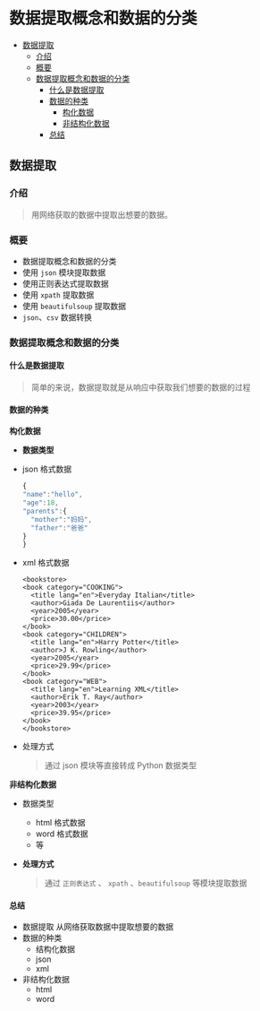 # 数据提取概念和数据的分类

* [数据提取](shu-ju-ti-qu-gai-nian-he-shu-ju-de-fen-lei.md#数据提取)
  * [介绍](shu-ju-ti-qu-gai-nian-he-shu-ju-de-fen-lei.md#介绍)
  * [概要](shu-ju-ti-qu-gai-nian-he-shu-ju-de-fen-lei.md#概要)
  * [数据提取概念和数据的分类](shu-ju-ti-qu-gai-nian-he-shu-ju-de-fen-lei.md#数据提取概念和数据的分类)
    * [什么是数据提取](shu-ju-ti-qu-gai-nian-he-shu-ju-de-fen-lei.md#什么是数据提取)
    * [数据的种类](shu-ju-ti-qu-gai-nian-he-shu-ju-de-fen-lei.md#数据的种类)
      * [构化数据](shu-ju-ti-qu-gai-nian-he-shu-ju-de-fen-lei.md#构化数据)
      * [非结构化数据](shu-ju-ti-qu-gai-nian-he-shu-ju-de-fen-lei.md#非结构化数据)
    * [总结](shu-ju-ti-qu-gai-nian-he-shu-ju-de-fen-lei.md#总结)

## 数据提取

### 介绍

> 用网络获取的数据中提取出想要的数据。

### 概要

* 数据提取概念和数据的分类
* 使用 `json` 模块提取数据
* 使用正则表达式提取数据
* 使用 `xpath` 提取数据
* 使用 `beautifulsoup` 提取数据
* `json`、`csv` 数据转换

### 数据提取概念和数据的分类

#### 什么是数据提取

> 简单的来说，数据提取就是从响应中获取我们想要的数据的过程

#### 数据的种类

**构化数据**

* **数据类型**
* json 格式数据

  ```javascript
  {
  "name":"hello",
  "age":18,
  "parents":{
    "mother":"妈妈",
    "father":"爸爸"
  }
  }
  ```

* xml 格式数据

  ```markup
  <bookstore>
  <book category="COOKING">
    <title lang="en">Everyday Italian</title> 
    <author>Giada De Laurentiis</author> 
    <year>2005</year> 
    <price>30.00</price> 
  </book>
  <book category="CHILDREN">
    <title lang="en">Harry Potter</title> 
    <author>J K. Rowling</author> 
    <year>2005</year> 
    <price>29.99</price> 
  </book>
  <book category="WEB">
    <title lang="en">Learning XML</title> 
    <author>Erik T. Ray</author> 
    <year>2003</year> 
    <price>39.95</price> 
  </book>
  </bookstore>
  ```

* 处理方式

  > 通过 json 模块等直接转成 Python 数据类型

**非结构化数据**

* 数据类型
  * html 格式数据
  * word 格式数据
  * 等
* **处理方式**

  > 通过 `正则表达式` 、 `xpath` 、`beautifulsoup` 等模块提取数据

#### 总结

* 数据提取 从网络获取数据中提取想要的数据
* 数据的种类
  * 结构化数据
  * json
  * xml
* 非结构化数据
  * html
  * word

